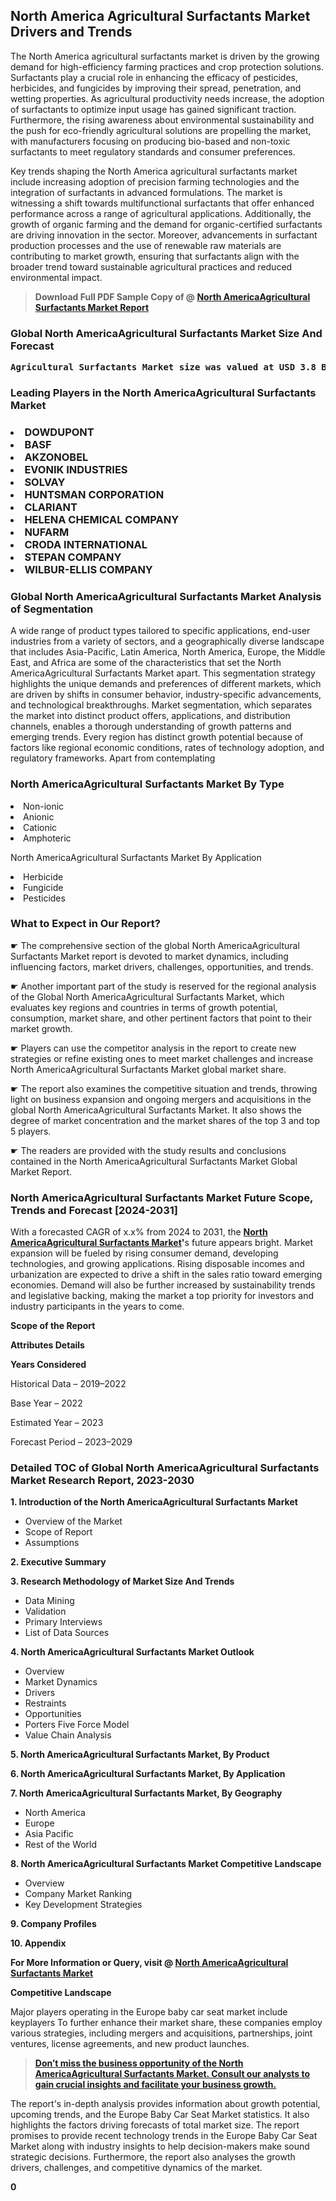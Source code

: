 <p><h2>North America Agricultural Surfactants Market Drivers and Trends</h2><p>The North America agricultural surfactants market is driven by the growing demand for high-efficiency farming practices and crop protection solutions. Surfactants play a crucial role in enhancing the efficacy of pesticides, herbicides, and fungicides by improving their spread, penetration, and wetting properties. As agricultural productivity needs increase, the adoption of surfactants to optimize input usage has gained significant traction. Furthermore, the rising awareness about environmental sustainability and the push for eco-friendly agricultural solutions are propelling the market, with manufacturers focusing on producing bio-based and non-toxic surfactants to meet regulatory standards and consumer preferences.</p><p>Key trends shaping the North America agricultural surfactants market include increasing adoption of precision farming technologies and the integration of surfactants in advanced formulations. The market is witnessing a shift towards multifunctional surfactants that offer enhanced performance across a range of agricultural applications. Additionally, the growth of organic farming and the demand for organic-certified surfactants are driving innovation in the sector. Moreover, advancements in surfactant production processes and the use of renewable raw materials are contributing to market growth, ensuring that surfactants align with the broader trend toward sustainable agricultural practices and reduced environmental impact.</p></p><blockquote id="" class=""><strong>Download Full PDF Sample Copy of @&nbsp;<a href="https://www.verifiedmarketreports.com/download-sample/?rid=31604&utm_source=GitHub-Jan&utm_medium=251" target="_blank">North AmericaAgricultural Surfactants Market Report</a>&nbsp;&nbsp;</strong></blockquote><h3 id="" class=""><strong>Global&nbsp;North AmericaAgricultural Surfactants Market Size And Forecast</strong></h3><pre class="reader-text-block__code-block"><strong>Agricultural Surfactants Market size was valued at USD 3.8 Billion in 2022 and is projected to reach USD 5.6 Billion by 2030, growing at a CAGR of 6.5% from 2024 to 2030.</strong></pre><h3 id="" class="">Leading Players in the&nbsp;North AmericaAgricultural Surfactants Market</h3><h3 class=""></Li><Li>DOWDUPONT</Li><Li> BASF</Li><Li> AKZONOBEL</Li><Li> EVONIK INDUSTRIES</Li><Li> SOLVAY</Li><Li> HUNTSMAN CORPORATION</Li><Li> CLARIANT</Li><Li> HELENA CHEMICAL COMPANY</Li><Li> NUFARM</Li><Li> CRODA INTERNATIONAL</Li><Li> STEPAN COMPANY</Li><Li> WILBUR-ELLIS COMPANY</h3><h3 id="" class="">Global&nbsp;North AmericaAgricultural Surfactants Market Analysis of Segmentation</h3><p id="" class="">A wide range of product types tailored to specific applications, end-user industries from a variety of sectors, and a geographically diverse landscape that includes Asia-Pacific, Latin America, North America, Europe, the Middle East, and Africa are some of the characteristics that set the North AmericaAgricultural Surfactants Market apart. This segmentation strategy highlights the unique demands and preferences of different markets, which are driven by shifts in consumer behavior, industry-specific advancements, and technological breakthroughs. Market segmentation, which separates the market into distinct product offers, applications, and distribution channels, enables a thorough understanding of growth patterns and emerging trends. Every region has distinct growth potential because of factors like regional economic conditions, rates of technology adoption, and regulatory frameworks. Apart from contemplating</p><h3 id="" class="">North AmericaAgricultural Surfactants Market&nbsp;By Type</h3><p></Li><Li>Non-ionic</Li><Li> Anionic</Li><Li> Cationic</Li><Li> Amphoteric</p><div class="" data-test-id=""><p>North AmericaAgricultural Surfactants Market&nbsp;By Application</p></div><p class=""></Li><Li>Herbicide</Li><Li> Fungicide</Li><Li> Pesticides</p><div class="" data-test-id=""><h3><span class="">What to Expect in Our Report?</span></h3></div><div class="" data-test-id=""><p><span class="">☛ The comprehensive section of the global North AmericaAgricultural Surfactants Market report is devoted to market dynamics, including influencing factors, market drivers, challenges, opportunities, and trends.</span></p></div><div class="" data-test-id=""><p><span class="">☛ Another important part of the study is reserved for the regional analysis of the Global North AmericaAgricultural Surfactants Market, which evaluates key regions and countries in terms of growth potential, consumption, market share, and other pertinent factors that point to their market growth.</span></p></div><div class="" data-test-id=""><p><span class="">☛ Players can use the competitor analysis in the report to create new strategies or refine existing ones to meet market challenges and increase North AmericaAgricultural Surfactants Market global market share.</span></p></div><div class="" data-test-id=""><p><span class="">☛ The report also examines the competitive situation and trends, throwing light on business expansion and ongoing mergers and acquisitions in the global North AmericaAgricultural Surfactants Market. It also shows the degree of market concentration and the market shares of the top 3 and top 5 players.</span></p></div><div class="" data-test-id=""><p><span class="">☛ The readers are provided with the study results and conclusions contained in the North AmericaAgricultural Surfactants Market Global Market Report.</span></p></div><div class="" data-test-id=""><h3><span class="">North AmericaAgricultural Surfactants Market Future Scope, Trends and Forecast [2024-2031]</span></h3></div><div class="" data-test-id=""><p><span class="">With a forecasted CAGR of x.x% from 2024 to 2031, the <strong><a href="https://www.verifiedmarketreports.com/download-sample/?rid=31604&utm_source=GitHub-Jan&utm_medium=251" target="_blank">North AmericaAgricultural Surfactants Market</a>'</strong>s future appears bright. Market expansion will be fueled by rising consumer demand, developing technologies, and growing applications. Rising disposable incomes and urbanization are expected to drive a shift in the sales ratio toward emerging economies. Demand will also be further increased by sustainability trends and legislative backing, making the market a top priority for investors and industry participants in the years to come.</span></p><p id="ember66" class="ember-view reader-text-block__paragraph"><strong>Scope of the Report</strong></p><p id="ember67" class="ember-view reader-text-block__paragraph"><strong>Attributes Details</strong></p><p id="ember68" class="ember-view reader-text-block__paragraph"><strong>Years Considered</strong></p><p id="ember69" class="ember-view reader-text-block__paragraph">Historical Data &ndash; 2019&ndash;2022</p><p id="ember70" class="ember-view reader-text-block__paragraph">Base Year &ndash; 2022</p><p id="ember71" class="ember-view reader-text-block__paragraph">Estimated Year &ndash; 2023</p><p id="ember72" class="ember-view reader-text-block__paragraph">Forecast Period &ndash; 2023&ndash;2029</p></div><h3 id="" class="">Detailed TOC of Global North AmericaAgricultural Surfactants Market Research Report, 2023-2030</h3><p id="" class=""><strong>1. Introduction of the North AmericaAgricultural Surfactants Market</strong></p><ul><li>Overview of the Market</li><li>Scope of Report</li><li>Assumptions</li></ul><p id="" class=""><strong>2. Executive Summary</strong></p><p id="" class=""><strong>3. Research Methodology of Market Size And Trends</strong></p><ul><li>Data Mining</li><li>Validation</li><li>Primary Interviews</li><li>List of Data Sources</li></ul><p id="" class=""><strong>4. North AmericaAgricultural Surfactants Market Outlook</strong></p><ul><li>Overview</li><li>Market Dynamics</li><li>Drivers</li><li>Restraints</li><li>Opportunities</li><li>Porters Five Force Model</li><li>Value Chain Analysis</li></ul><p id="" class=""><strong>5. North AmericaAgricultural Surfactants Market, By Product</strong></p><p id="" class=""><strong>6. North AmericaAgricultural Surfactants Market, By Application</strong></p><p id="" class=""><strong>7. North AmericaAgricultural Surfactants Market, By Geography</strong></p><ul><li>North America</li><li>Europe</li><li>Asia Pacific</li><li>Rest of the World</li></ul><p id="" class=""><strong>8. North AmericaAgricultural Surfactants Market Competitive Landscape</strong></p><ul><li>Overview</li><li>Company Market Ranking</li><li>Key Development Strategies</li></ul><p id="" class=""><strong>9. Company Profiles</strong></p><p id="" class=""><strong>10. Appendix</strong></p><p><strong>For More Information or Query, visit&nbsp;@ <a href="https://www.verifiedmarketreports.com/product/global-agricultural-surfactants-market-size-and-forecast-to-2025/" target="_blank">North AmericaAgricultural Surfactants Market</a></strong></p><p id="ember61" class="ember-view reader-text-block__paragraph"><strong>Competitive Landscape</strong></p><p id="ember62" class="ember-view reader-text-block__paragraph">Major players operating in the Europe baby car seat market include keyplayers To further enhance their market share, these companies employ various strategies, including mergers and acquisitions, partnerships, joint ventures, license agreements, and new product launches.</p><blockquote id="ember63" class="ember-view reader-text-block__blockquote"><strong><a href="https://www.verifiedmarketreports.com/download-sample/?rid=31604&utm_source=GitHub-Jan&utm_medium=251" target="_blank">Don&rsquo;t miss the business opportunity of the North AmericaAgricultural Surfactants Market. Consult our analysts to gain crucial insights and facilitate your business growth.</a></strong></blockquote><p id="ember64" class="ember-view reader-text-block__paragraph">The report's in-depth analysis provides information about growth potential, upcoming trends, and the Europe Baby Car Seat Market statistics. It also highlights the factors driving forecasts of total market size. The report promises to provide recent technology trends in the Europe Baby Car Seat Market along with industry insights to help decision-makers make sound strategic decisions. Furthermore, the report also analyses the growth drivers, challenges, and competitive dynamics of the market.</p><p class="ember-view reader-text-block__paragraph"><strong>0</strong></p>
